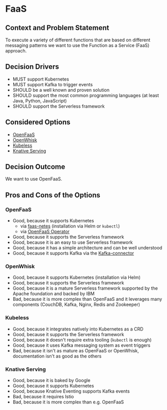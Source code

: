 # FaaS

## Context and Problem Statement

To execute a variety of different functions that are based on different messaging patterns we want to use the Function as a Service (FaaS) approach.

## Decision Drivers

* MUST support Kubernetes
* MUST support Kafka to trigger events
* SHOULD be a well known and proven solution
* SHOULD support the most common programming languages (at least Java, Python, JavaScript)
* SHOULD support the Serverless framework

## Considered Options

* [OpenFaaS](https://www.openfaas.com/)
* [OpenWhisk](https://openwhisk.apache.org/)
* [Kubeless](https://kubeless.io/)
* [Knative Serving](https://github.com/knative/serving)

## Decision Outcome

We want to use OpenFaaS.

## Pros and Cons of the Options

### OpenFaaS

* Good, because it supports Kubernetes
  * via [faas-netes](https://github.com/openfaas/faas-netes) (installation via Helm or `kubectl`)
  * via [OpenFaaS Operator](https://github.com/openfaas-incubator/openfaas-operator)
* Good, because it supports the Serverless framework
* Good, because it is an easy to use Serverless framework
* Good, because it has a simple architecture and can be well understood
* Good, because it supports Kafka via the [Kafka-connector](https://github.com/openfaas-incubator/kafka-connector)

### OpenWhisk

* Good, because it supports Kubernetes (installation via Helm)
* Good, because it supports the Serverless framework
* Good, because it is a mature Serverless framework supported by the Apache foundation and backed by IBM
* Bad, because it is more complex than OpenFaaS and it leverages many components (CouchDB, Kafka, Nginx, Redis and Zookeeper)

### Kubeless

* Good, because it integrates natively into Kubernetes as a CRD
* Good, because it supports the Serverless framework
* Good, because it doesn't require extra tooling (`kubectl` is enough)
* Good, because it uses Kafka messaging system as event triggers
* Bad, because it isn't as mature as OpenFaaS or OpenWhisk, documentation isn't as good as the others

### Knative Serving

* Good, because it is baked by Google
* Good, because it supports Kubernetes
* Good, because Knative Eventing supports Kafka events
* Bad, because it requires Istio
* Bad, because it is more complex than e.g. OpenFaaS
